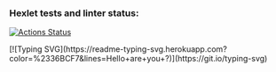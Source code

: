 ### Hexlet tests and linter status:
[![Actions Status](https://github.com/Deniskakaka/fullstack-javascript-project-44/workflows/hexlet-check/badge.svg)](https://github.com/Deniskakaka/fullstack-javascript-project-44/actions)

<p>
  [![Typing SVG](https://readme-typing-svg.herokuapp.com?color=%2336BCF7&lines=Hello+are+you+?)](https://git.io/typing-svg)
</p>
